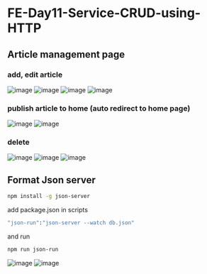 # FE-Day11-Service-CRUD-using-HTTP

## Article management page
### add, edit article
![image](https://user-images.githubusercontent.com/38674801/194100476-3fc8996c-0dcd-4c02-abd5-66b58cb2759b.png)
![image](https://user-images.githubusercontent.com/38674801/194100748-e445ae00-c672-456f-a098-d8cfea60c41c.png)
![image](https://user-images.githubusercontent.com/38674801/194100936-2c891389-420e-462f-98b5-c827bd5e0da7.png)
![image](https://user-images.githubusercontent.com/38674801/194101105-8057bbb5-97c6-4377-88bf-14a8e9db6134.png)

### publish article to home (auto redirect to home page)
![image](https://user-images.githubusercontent.com/38674801/194101372-972cd619-9859-43aa-bd7c-1d819c562432.png)
![image](https://user-images.githubusercontent.com/38674801/194101539-686c2738-0ed6-489a-9572-537dc164c485.png)

### delete
![image](https://user-images.githubusercontent.com/38674801/194101787-c88845e9-9ec4-44e2-8c61-37adca2e6b4d.png)
![image](https://user-images.githubusercontent.com/38674801/194101911-53b83ec9-bdf7-407d-81a6-72268004cfae.png)
![image](https://user-images.githubusercontent.com/38674801/194101974-6b6b4c7c-98fd-44e7-9701-a4d1d3179109.png)


## Format Json server
  ```sh
  npm install -g json-server
  ```
  add package.json in scripts
  ```sh
  "json-run":"json-server --watch db.json"
  ```
  and run
  ```sh
  npm run json-run
  ```
![image](https://user-images.githubusercontent.com/38674801/194024235-7a7586c4-b23f-41b1-a581-3b12d5bd0332.png)
![image](https://user-images.githubusercontent.com/38674801/194024517-db5f340c-fca8-4232-a4cb-cf826fc53f82.png)


